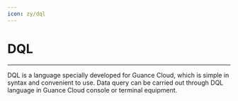 ```yaml
---
icon: zy/dql
---
```

# DQL

---

DQL is a language specially developed for Guance Cloud, which is simple in syntax and convenient to use. Data query can be carried out through DQL language in Guance Cloud console or terminal equipment.
